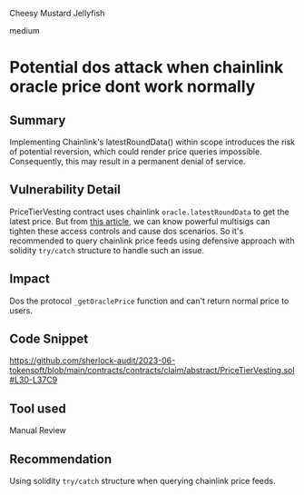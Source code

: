 Cheesy Mustard Jellyfish

medium

# Potential dos attack when chainlink oracle price dont work normally


## Summary

Implementing Chainlink's latestRoundData() within scope introduces the risk of potential reversion, which could render price queries impossible. Consequently, this may result in a permanent denial of service.

## Vulnerability Detail
PriceTierVesting contract uses chainlink `oracle.latestRoundData` to get the latest price. But from [this article](https://blog.openzeppelin.com/secure-smart-contract-guidelines-the-dangers-of-price-oracles), we can know powerful multisigs can tighten these access controls and cause dos scenarios. So it's recommended to query chainlink price feeds using defensive approach with solidity `try/catch` structure to handle such an issue.

## Impact

Dos the protocol `_getOraclePrice` function and can't return normal price to users.

## Code Snippet

https://github.com/sherlock-audit/2023-06-tokensoft/blob/main/contracts/contracts/claim/abstract/PriceTierVesting.sol#L30-L37C9

## Tool used

Manual Review

## Recommendation

Using solidity `try/catch` structure when querying chainlink price feeds.
